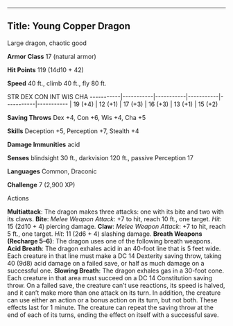 -------------------------
Title: Young Copper Dragon
-------------------------


Large dragon, chaotic good

**Armor Class** 17 (natural armor)

**Hit Points** 119 (14d10 + 42)

**Speed** 40 ft., climb 40 ft., fly 80 ft.

  STR         DEX         CON         INT         WIS         CHA
  -----------|-----------|-----------|-----------|-----------|-----------
  | 19 (+4)   | 12 (+1)   | 17 (+3)   | 16 (+3)   | 13 (+1)   | 15 (+2)

**Saving Throws** Dex +4, Con +6, Wis +4, Cha +5

**Skills** Deception +5, Perception +7, Stealth +4

**Damage Immunities** acid

**Senses** blindsight 30 ft., darkvision 120 ft., passive Perception 17

**Languages** Common, Draconic

**Challenge** 7 (2,900 XP)


Actions

**Multiattack**: The dragon makes three attacks: one with its bite
    and two with its claws.
**Bite**: *Melee Weapon Attack*: +7 to hit, reach 10 ft.,
    one target. *Hit*: 15 (2d10 + 4) piercing damage.
**Claw**: *Melee Weapon Attack*: +7 to hit, reach 5 ft., one target.
    *Hit*: 11 (2d6 + 4) slashing damage.
**Breath Weapons (Recharge 5–6)**: The dragon uses one of the
    following breath weapons.
**Acid Breath**: The dragon exhales acid in an 40-foot line that is
    5 feet wide. Each creature in that line must make a DC 14 Dexterity
    saving throw, taking 40 (9d8) acid damage on a failed save, or half
    as much damage on a successful one.
**Slowing Breath**: The dragon exhales gas in a 30-foot cone. Each
    creature in that area must succeed on a DC 14 Constitution
    saving throw. On a failed save, the creature can’t use reactions,
    its speed is halved, and it can’t make more than one attack on
    its turn. In addition, the creature can use either an action or a
    bonus action on its turn, but not both. These effects last for
    1 minute. The creature can repeat the saving throw at the end of
    each of its turns, ending the effect on itself with a
    successful save.

